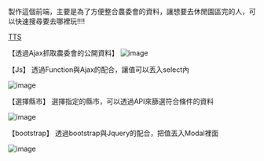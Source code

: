 製作這個前端，主要是為了方便整合農委會的資料，讓想要去休閒園區完的人，可以快速搜尋要去哪裡玩!!!!


<a href="https://dustinyangtw.github.io/Coa_Gov_OpenData/05.html">TTS</a>

【透過Ajax抓取農委會的公開資料】
![image](https://user-images.githubusercontent.com/106080221/189336033-095d54d9-12a9-441d-baa6-df1e53fc56d7.png)




【Js】
透過Function與Ajax的配合，讓值可以丟入select內

![image](https://user-images.githubusercontent.com/106080221/189336480-cf4cff57-1c70-4d01-b005-3d0351208dfa.png)





【選擇縣市】
選擇指定的縣市，可以透過API來篩選符合條件的資料

![image](https://user-images.githubusercontent.com/106080221/189336694-327c8c4d-16c3-4d01-832d-54bc09ebe66a.png)





【bootstrap】
透過bootstrap與Jquery的配合，把值丟入Modal裡面

![image](https://user-images.githubusercontent.com/106080221/189336866-e9c223b7-85f1-4a37-a499-87b6367fb657.png)

